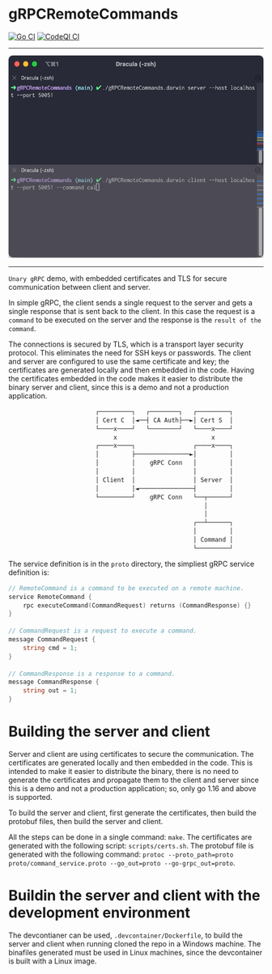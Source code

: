 # gRPCRemoteCommands

[![Go CI](https://github.com/elulcao/gRPCRemoteCommands/actions/workflows/go.yaml/badge.svg)](https://github.com/elulcao/gRPCRemoteCommands/actions/workflows/go.yaml)
[![CodeQl CI](https://github.com/elulcao/gRPCRemoteCommands/actions/workflows/codeql-analysis.yaml/badge.svg)](https://github.com/elulcao/gRPCRemoteCommands/actions/workflows/codeql-analysis.yaml)

---

<p
    align="center">
    <img
        src="./assets/demo-01.gif"
        alt="Demo 01 - localhost"
        width="600"
        height="400"
    />
</p>

---

`Unary gRPC` demo, with embedded certificates and TLS for secure communication between client and server.

In simple gRPC, the client sends a single request to the server and gets a single response that is
sent back to the client. In this case the request is a `command` to be executed on the server and the
response is the `result of the command`.

The connections is secured by TLS, which is a transport layer security protocol. This eliminates the
need for SSH keys or passwords. The client and server are configured to use the same  certificate
and key; the certificates are generated locally and then embedded in the code. Having the certificates
embedded in the code makes it easier to distribute the binary server and client, since this is a
demo and not a production application.

```bash
                        ┌─────────┐   ┌────────┐   ┌─────────┐
                        │ Cert C  │◄──┤ CA Auth├──►│ Cert S  │
                        └────x────┘   └────────┘   └────x────┘
                             x                          x
                        ┌────x────┐                ┌────x────┐
                        │         ├───────────────►│         │
                        │         │    gRPC Conn   │         │
                        │         │                │         │
                        │ Client  │                │ Server  │
                        │         │◄───────────────┤         │
                        └─────────┘    gRPC Conn   └──┬──────┘
                                                      │
                                                      │
                                                   ┌──┴──────┐
                                                   │         │
                                                   │ Command │
                                                   └─────────┘
```

The service definition is in the `proto` directory, the simpliest gRPC service definition is:

```go
// RemoteCommand is a command to be executed on a remote machine.
service RemoteCommand {
    rpc executeCommand(CommandRequest) returns (CommandResponse) {}
}

// CommandRequest is a request to execute a command.
message CommandRequest {
    string cmd = 1;
}

// CommandResponse is a response to a command.
message CommandResponse {
    string out = 1;
}
```

# Building the server and client

Server and client are using certificates to secure the communication. The certificates are generated
locally and then embedded in the code. This is intended to make it easier to distribute the binary,
there is no need to generate the certificates and propagate them to the client and server since this
is a demo and not a production application; so, only go 1.16 and above is supported.

To build the server and client, first generate the certificates, then build the protobuf files,
then build the server and client.

All the steps can be done in a single command: `make`.
The certificates are generated with the following script: `scripts/certs.sh`.
The protobuf file is generated with the following command: `protoc --proto_path=proto proto/command_service.proto --go_out=proto --go-grpc_out=proto`.


# Buildin the server and client with the development environment

The devcontianer can be used, `.devcontainer/Dockerfile`, to build the server and client when running
cloned the repo in a Windows machine. The binafiles generated must be used in Linux machines, since
the devcontainer is built with a Linux image.